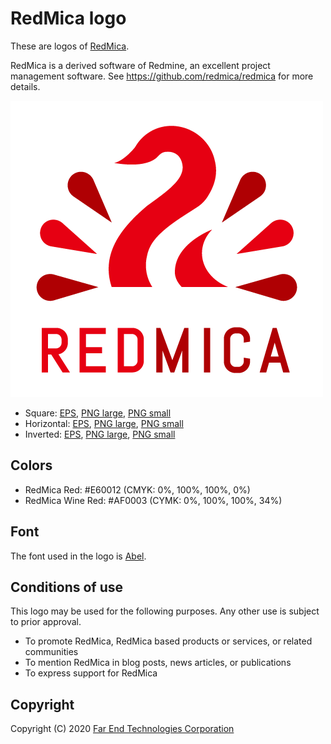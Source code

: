 # RedMica logo

These are logos of [RedMica](https://github.com/redmica/redmica).

RedMica is a derived software of Redmine, an excellent project management software. See <https://github.com/redmica/redmica> for more details.

![](redmica-logo-small.png)

* Square: [EPS](redmica-logo.eps), [PNG large](redmica-logo-large.png), [PNG small](redmica-logo-small.png)
* Horizontal: [EPS](redmica-logo-horizontal.eps), [PNG large](redmica-logo-horizontal-large.png), [PNG small](redmica-logo-horizontal-small.png)
* Inverted: [EPS](redmica-logo-inverted.eps), [PNG large](redmica-logo-inverted-large.png), [PNG small](redmica-logo-inverted-small.png)

## Colors

* RedMica Red: #E60012 (CMYK: 0%, 100%, 100%, 0%)
* RedMica Wine Red: #AF0003 (CYMK: 0%, 100%, 100%, 34%)

## Font

The font used in the logo is [Abel](https://fonts.google.com/specimen/Abel).

## Conditions of use

This logo may be used for the following purposes. Any other use is subject to prior approval.

* To promote RedMica, RedMica based products or services, or related communities
* To mention RedMica in blog posts, news articles, or publications
* To express support for RedMica

## Copyright

Copyright (C) 2020 [Far End Technologies Corporation](https://www.farend.co.jp/)
